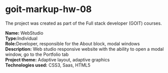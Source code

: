 # goit-markup-hw-08

The project was created as part of the Full stack developer (GOIT) courses. <br>

<b>Name:</b> WebStudio<br>
<b>Type:</b>Individual<br>
<b>Role:</b>Developer, responsible for the About block, modal windows<br>
<b>Description:</b> Web studio responsive website with the ability to open a modal window, go to the Portfolio tab<br>
<b>Project theme:</b> Adaptive layout, adaptive graphics<br>
<b>Technologies used:</b> CSS3, Saas, HTML5
